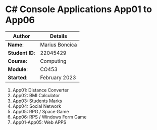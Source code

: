 # C# Console Applications App01 to App06
| Author | Details |
| ---- | ---- |
**Name**: | Marius Boncica |
**Student ID**: | 22045429 |
**Course:** | Computing |
**Module**: | CO453 |
**Started**: | February 2023 |    

1. App01: Distance Converter
2. App02: BMI Calculator
3. App03: Students Marks
4. App04: Social Network
5. App05: RPG / Space Game
6. App06: RPS / Windows Form Game
7. App01-App05: Web APPS
